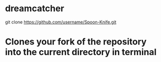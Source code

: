 dreamcatcher
============
git clone https://github.com/username/Spoon-Knife.git
# Clones your fork of the repository into the current directory in terminal
